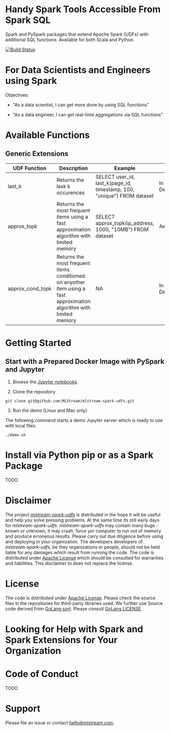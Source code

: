 # Handy Spark Tools Accessible From Spark SQL

Spark and PySpark packages that extend Apache Spark (UDFs) with additional SQL functions.
Available for both Scala and Python.

[![Build Status](https://github.com/MLStream/mlstream-spark-udfs/workflows/build/badge.svg?branch=master)](https://github.com/MLStream/mlstream-spark-udfs/actions)

# For Data Scientists and Engineers using Spark

Objectives:

- "As a data scientist, I can get more done by using SQL functions" 

- "As a data engineer, I can get real-time aggregations via SQL functions"

# Available Functions

## Generic Extensions

| UDF Function  | Description   | Example | Status |
| ------------- | ------------- | --------| -------|
| last_k        | Returns the lask k occurences  | SELECT user_id, last_k(page_id, timestamp, 100, "unique") FROM dataset | In Development |
| approx_topk   |  Returns the most frequent items using a fast approximation algorithm with limited memory   | SELECT approx_topk(ip_address, 1000, "10MB") FROM dataset | Available |
| approx_cond_topk   |  Returns the most frequent items conditioned on anyother item using a fast approximation algorithm with limited memory   | NA | In Development |

# Getting Started

## Start with a Prepared Docker Image with PySpark and Jupyter


1. Browse the [Jupyter notebooks](https://github.com/MLStream/mlstream-spark-udfs/tree/master/notebooks).

2. Clone the repository

```
git clone git@github.com:MLStream/mlstream-spark-udfs.git
```

3. Run the demo (Linux and Mac only)

The following command starts a demo Jupyter server which is ready to use with local files.


```
./demo.sh
```

# Install via Python pip or as a Spark Package

TODO

# Disclaimer

The project [*mlstream-spark-udfs*](https://github.com/MLStream/mlstream-spark-udfs) is distributed in the hope it will be useful and help you solve pressing problems.
At the same time its still early days for *mlstream-spark-udfs*. *mlstream-spark-udfs* may contain many bugs - known or
unknown, it may crash, force yor computer to run out of memory and produce erroneous results. Please carry out
due diligence before using and deploying in your organization. The developers developers of *mlstream-spark-udfs*, be they
organizations or people, should not be held liable
for any damages which result from running the code.
The code is distributed under [Apache License](LICENSE) which should be consulted for warranties and liabilities.
This disclaimer to does not replace the license.
 
# License

The code is distributed under [Apache License](LICENSE). Please check the source files in the repositories for third-party libraries used.
We further use Source code derived from [GoLang sort](https://golang.org/src/sort/sort.go). Please consult [GoLang LICENSE](https://golang.org/LICENSE)

# Looking for Help with Spark and Spark Extensions for Your Organization

# Code of Conduct

TODO

# Support

Please file an issue or contact hello@mlstream.com.



